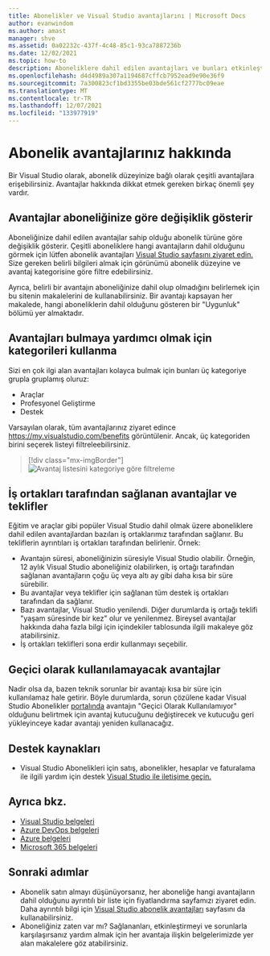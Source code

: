```yaml
---
title: Abonelikler ve Visual Studio avantajlarını | Microsoft Docs
author: evanwindom
ms.author: amast
manager: shve
ms.assetid: 0a02232c-437f-4c48-85c1-93ca7887236b
ms.date: 12/02/2021
ms.topic: how-to
description: Aboneliklere dahil edilen avantajları ve bunları etkinleştirmeyi öğrenin.
ms.openlocfilehash: d4d4989a307a1194687cffcb7952ead9e90e36f9
ms.sourcegitcommit: 7a300823cf1bd3355be03bde561cf2777bc09eae
ms.translationtype: MT
ms.contentlocale: tr-TR
ms.lasthandoff: 12/07/2021
ms.locfileid: "133977919"
---
```

# <a name="about-your-subscription-benefits"></a>Abonelik avantajlarınız hakkında
Bir Visual Studio olarak, abonelik düzeyinize bağlı olarak çeşitli avantajlara erişebilirsiniz. Avantajlar hakkında dikkat etmek gereken birkaç önemli şey vardır.

## <a name="benefits-vary-based-on-your-subscription"></a>Avantajlar aboneliğinize göre değişiklik gösterir 
Aboneliğinize dahil edilen avantajlar sahip olduğu abonelik türüne göre değişiklik gösterir. Çeşitli aboneliklere hangi avantajların dahil olduğunu görmek için lütfen abonelik avantajları [Visual Studio sayfasını ziyaret edin.](https://visualstudio.microsoft.com/vs/benefits/) Size gereken belirli bilgileri almak için görünümü abonelik düzeyine ve avantaj kategorisine göre filtre edebilirsiniz. 

Ayrıca, belirli bir avantajın aboneliğinize dahil olup olmadığını belirlemek için bu sitenin makalelerini de kullanabilirsiniz. Bir avantajı kapsayan her makalede, hangi aboneliklerin dahil olduğunu gösteren bir "Uygunluk" bölümü yer almaktadır.

## <a name="use-categories-to-help-find-benefits"></a>Avantajları bulmaya yardımcı olmak için kategorileri kullanma
Sizi en çok ilgi alan avantajları kolayca bulmak için bunları üç kategoriye grupla gruplamış oluruz: 
- Araçlar
- Profesyonel Geliştirme
- Destek

Varsayılan olarak, tüm avantajlarınız ziyaret edince <https://my.visualstudio.com/benefits> görüntülenir. Ancak, üç kategoriden birini seçerek listeyi filtreleebilirsiniz.

   > [!div class="mx-imgBorder"]
   > ![Avantaj listesini kategoriye göre filtreleme](_img/about-benefits/categories.png "Kullanılabilir avantajlar listesini filtrelemek için bir kategori seçin.")

## <a name="benefits-and-offers-provided-by-partners"></a>İş ortakları tarafından sağlanan avantajlar ve teklifler
Eğitim ve araçlar gibi popüler Visual Studio dahil olmak üzere aboneliklere dahil edilen avantajlardan bazıları iş ortaklarımız tarafından sağlanır. Bu tekliflerin ayrıntıları iş ortakları tarafından belirlenir. Örnek:
- Avantajın süresi, aboneliğinizin süresiyle Visual Studio olabilir. Örneğin, 12 aylık Visual Studio aboneliğiniz olabilirken, iş ortağı tarafından sağlanan avantajların çoğu üç veya altı ay gibi daha kısa bir süre sürebilir.
- Bu avantajlar veya teklifler için sağlanan tüm destek iş ortakları tarafından da sağlanır.
- Bazı avantajlar, Visual Studio yenilendi. Diğer durumlarda iş ortağı teklifi "yaşam süresinde bir kez" olur ve yenilenmez. Bireysel avantajlar hakkında daha fazla bilgi için içindekiler tablosunda ilgili makaleye göz atabilirsiniz.
- İş ortakları teklifleri sona erdir kullanmayı seçebilir. 

## <a name="benefits-that-become-temporarily-unavailable"></a>Geçici olarak kullanılamayacak avantajlar
Nadir olsa da, bazen teknik sorunlar bir avantajı kısa bir süre için kullanılamaz hale getirir. Böyle durumlarda, sorun çözülene kadar Visual Studio Abonelikler [portalında](https://my.visualstudio.com/benefits) avantajın "Geçici Olarak Kullanılamıyor" olduğunu belirtmek için avantaj kutucuğunu değiştirecek ve kutucuğu geri yükleyinceye kadar avantajı yeniden kullanacağız.

## <a name="support-resources"></a>Destek kaynakları
- Visual Studio Abonelikleri için satış, abonelikler, hesaplar ve faturalama ile ilgili yardım için destek [Visual Studio ile iletişime geçin.](https://aka.ms/vssubscriberhelp)

## <a name="see-also"></a>Ayrıca bkz.
- [Visual Studio belgeleri](/visualstudio/)
- [Azure DevOps belgeleri](/azure/devops/)
- [Azure belgeleri](/azure/)
- [Microsoft 365 belgeleri](/microsoft-365/)

## <a name="next-steps"></a>Sonraki adımlar
- Abonelik satın almayı düşünüyorsanız, her aboneliğe hangi avantajların dahil olduğunu ayrıntılı bir liste için fiyatlandırma sayfamızı ziyaret edin. Daha ayrıntılı bilgi için [Visual Studio abonelik avantajları](https://visualstudio.microsoft.com/vs/benefits/) sayfasını da kullanabilirsiniz.
- Aboneliğiniz zaten var mı?  Sağlananları, etkinleştirmeyi ve sorunlarla karşılaşırsanız yardım almak için her avantaja ilişkin belgelerimizde yer alan makalelere göz atabilirsiniz. 
